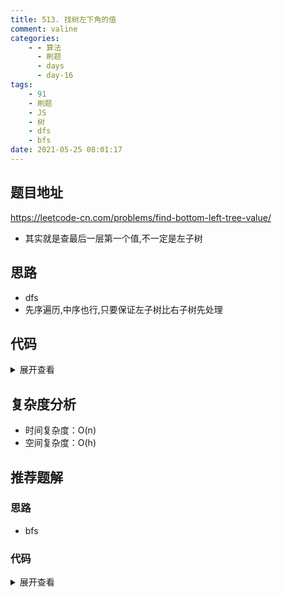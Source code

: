 ```yaml
---
title: 513. 找树左下角的值
comment: valine
categories:
    - - 算法
      - 刷题
      - days
      - day-16
tags:
    - 91
    - 刷题
    - JS
    - 树
    - dfs
    - bfs
date: 2021-05-25 08:01:17
---
```


## 题目地址

https://leetcode-cn.com/problems/find-bottom-left-tree-value/

-   其实就是查最后一层第一个值,不一定是左子树

## 思路

-   dfs
-   先序遍历,中序也行,只要保证左子树比右子树先处理

## 代码

<details>
    <summary>展开查看</summary>

```js
/**
 * Definition for a binary tree node.
 * function TreeNode(val, left, right) {
 *     this.val = (val===undefined ? 0 : val)
 *     this.left = (left===undefined ? null : left)
 *     this.right = (right===undefined ? null : right)
 * }
 */
/**
 * @param {TreeNode} root
 * @return {number}
 */
var findBottomLeftValue = function (root) {
    let maxDep = 0;
    let res = root.val;
    const dfs = (node, curDep) => {
        if (!node) return;
        if (curDep > maxDep) {
            maxDep = curDep;
            res = node.val;
        }
        dfs(node.left, curDep + 1);
        dfs(node.right, curDep + 1);
    };
    dfs(root, 1);
    return res;
};
```

</details>

## 复杂度分析

-   时间复杂度：O(n)
-   空间复杂度：O(h)

## 推荐题解

### 思路

-   bfs

### 代码

<details>
    <summary>展开查看</summary>

```js
/**
 * Definition for a binary tree node.
 * function TreeNode(val, left, right) {
 *     this.val = (val===undefined ? 0 : val)
 *     this.left = (left===undefined ? null : left)
 *     this.right = (right===undefined ? null : right)
 * }
 */
/**
 * @param {TreeNode} root
 * @return {number}
 */
var findBottomLeftValue = function (root) {
    let curLevel = [root];
    let res = root.val;
    while (curLevel.length) {
        const len = curLevel.length;
        const nextLevel = [];
        for (let i = 0; i < len; i++) {
            curLevel[i].left && nextLevel.push(curLevel[i].left);
            curLevel[i].right && nextLevel.push(curLevel[i].right);
        }
        res = curLevel[0].val;
        curLevel = nextLevel;
    }
    return res;
};
```

</details>

